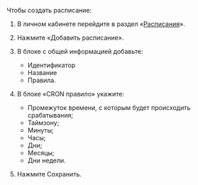 Чтобы создать расписание:

1. В личном кабинете перейдите в раздел «[Расписания](https://iot.mcs.mail.ru/schedulers)».
2. Нажмите «Добавить расписание».
3. В блоке c общей информацией добавьте:

    - Идентификатор
    - Название
    - Правила.

4. В блоке «CRON правило» укажите:

    - Промежуток времени, с которым будет происходить срабатывания;
    - Таймзону;
    - Минуты;
    - Часы;
    - Дни;
    - Месяцы;
    - Дни недели.

5. Нажмите Сохранить.

